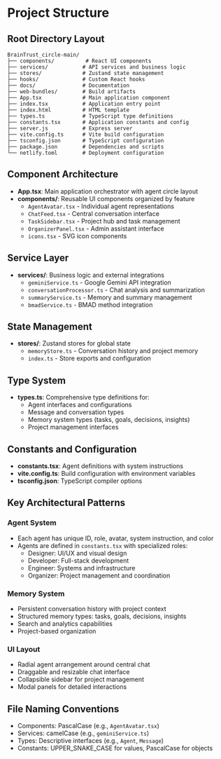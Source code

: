 # Project Structure

## Root Directory Layout
```
BrainTrust_circle-main/
├── components/          # React UI components
├── services/           # API services and business logic
├── stores/             # Zustand state management
├── hooks/              # Custom React hooks
├── docs/               # Documentation
├── web-bundles/        # Build artifacts
├── App.tsx             # Main application component
├── index.tsx           # Application entry point
├── index.html          # HTML template
├── types.ts            # TypeScript type definitions
├── constants.tsx       # Application constants and config
├── server.js           # Express server
├── vite.config.ts      # Vite build configuration
├── tsconfig.json       # TypeScript configuration
├── package.json        # Dependencies and scripts
└── netlify.toml        # Deployment configuration
```

## Component Architecture
- **App.tsx**: Main application orchestrator with agent circle layout
- **components/**: Reusable UI components organized by feature
  - `AgentAvatar.tsx` - Individual agent representations
  - `ChatFeed.tsx` - Central conversation interface
  - `TaskSidebar.tsx` - Project hub and task management
  - `OrganizerPanel.tsx` - Admin assistant interface
  - `icons.tsx` - SVG icon components

## Service Layer
- **services/**: Business logic and external integrations
  - `geminiService.ts` - Google Gemini API integration
  - `conversationProcessor.ts` - Chat analysis and summarization
  - `summaryService.ts` - Memory and summary management
  - `bmadService.ts` - BMAD method integration

## State Management
- **stores/**: Zustand stores for global state
  - `memoryStore.ts` - Conversation history and project memory
  - `index.ts` - Store exports and configuration

## Type System
- **types.ts**: Comprehensive type definitions for:
  - Agent interfaces and configurations
  - Message and conversation types
  - Memory system types (tasks, goals, decisions, insights)
  - Project management interfaces

## Constants and Configuration
- **constants.tsx**: Agent definitions with system instructions
- **vite.config.ts**: Build configuration with environment variables
- **tsconfig.json**: TypeScript compiler options

## Key Architectural Patterns

### Agent System
- Each agent has unique ID, role, avatar, system instruction, and color
- Agents are defined in `constants.tsx` with specialized roles:
  - Designer: UI/UX and visual design
  - Developer: Full-stack development
  - Engineer: Systems and infrastructure
  - Organizer: Project management and coordination

### Memory System
- Persistent conversation history with project context
- Structured memory types: tasks, goals, decisions, insights
- Search and analytics capabilities
- Project-based organization

### UI Layout
- Radial agent arrangement around central chat
- Draggable and resizable chat interface
- Collapsible sidebar for project management
- Modal panels for detailed interactions

## File Naming Conventions
- Components: PascalCase (e.g., `AgentAvatar.tsx`)
- Services: camelCase (e.g., `geminiService.ts`)
- Types: Descriptive interfaces (e.g., `Agent`, `Message`)
- Constants: UPPER_SNAKE_CASE for values, PascalCase for objects